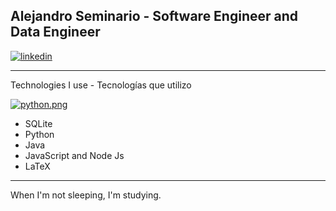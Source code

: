 ## Alejandro Seminario - Software Engineer and Data Engineer
[![linkedin](https://i.postimg.cc/cJj8vdf8/Dise-o-sin-t-tulo-6.png)](https://www.linkedin.com/in/alejandrovalentinoseminariomedina)
- - -
Technologies I use - Tecnologías que utilizo

[![python.png](https://i.postimg.cc/fyMWLPq9/python.png)](https://postimg.cc/WFfcY5vN)
- SQLite
- Python
- Java
- JavaScript and Node Js
- LaTeX
- - -
When I'm not sleeping, I'm studying.
